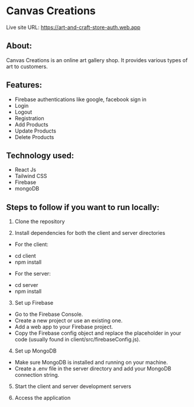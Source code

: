 # Canvas Creations

Live site URL: https://art-and-craft-store-auth.web.app

## About:
Canvas Creations is an online art gallery shop. It provides various types of art to customers.

## Features:
* Firebase authentications like google, facebook sign in
* Login
* Logout
* Registration
* Add Products
* Update Products
* Delete Products

## Technology used: 
* React Js
* Tailwind CSS
* Firebase 
* mongoDB

## Steps to follow if you want to run locally:

1. Clone the repository

2. Install dependencies for both the client and server directories
* For the client:
- cd client
- npm install
* For the server:
- cd server
- npm install

3. Set up Firebase
* Go to the Firebase Console.
* Create a new project or use an existing one.
* Add a web app to your Firebase project.
* Copy the Firebase config object and replace the placeholder in your code (usually found in client/src/firebaseConfig.js).

4. Set up MongoDB
* Make sure MongoDB is installed and running on your machine.
* Create a .env file in the server directory and add your MongoDB connection string.

5. Start the client and server development servers

6. Access the application
